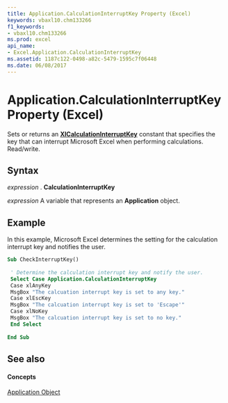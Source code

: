 ```yaml
---
title: Application.CalculationInterruptKey Property (Excel)
keywords: vbaxl10.chm133266
f1_keywords:
- vbaxl10.chm133266
ms.prod: excel
api_name:
- Excel.Application.CalculationInterruptKey
ms.assetid: 1187c122-0498-a82c-5479-1595c7f06448
ms.date: 06/08/2017
---
```



# Application.CalculationInterruptKey Property (Excel)

Sets or returns an  **[XlCalculationInterruptKey](xlcalculationinterruptkey-enumeration-excel.md)** constant that specifies the key that can interrupt Microsoft Excel when performing calculations. Read/write.


## Syntax

 _expression_ . **CalculationInterruptKey**

 _expression_ A variable that represents an **Application** object.


## Example

In this example, Microsoft Excel determines the setting for the calculation interrupt key and notifies the user.


```vb
Sub CheckInterruptKey() 
 
 ' Determine the calculation interrupt key and notify the user. 
 Select Case Application.CalculationInterruptKey 
 Case xlAnyKey 
 MsgBox "The calcuation interrupt key is set to any key." 
 Case xlEscKey 
 MsgBox "The calcuation interrupt key is set to 'Escape'" 
 Case xlNoKey 
 MsgBox "The calcuation interrupt key is set to no key." 
 End Select 
 
End Sub
```


## See also


#### Concepts


[Application Object](application-object-excel.md)

